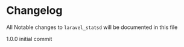 # Changelog

All Notable changes to `laravel_statsd` will be documented in this file

1.0.0 initial commit